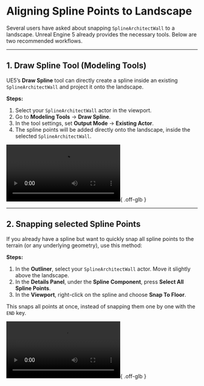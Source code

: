 ﻿# Aligning Spline Points to Landscape

Several users have asked about snapping `SplineArchitectWall` to a landscape. Unreal Engine 5 already provides the necessary tools. Below are two recommended workflows.

---

## 1. Draw Spline Tool (Modeling Tools)

UE5’s **Draw Spline** tool can directly create a spline inside an existing `SplineArchitectWall` and project it onto the landscape.

**Steps:**

1. Select your `SplineArchitectWall` actor in the viewport.
2. Go to **Modeling Tools** → **Draw Spline**.
3. In the tool settings, set **Output Mode** → **Existing Actor**.
4. The spline points will be added directly onto the landscape, inside the selected `SplineArchitectWall`.

![type:video](assets/draw-spline.mp4){ .off-glb }

---

## 2. Snapping selected Spline Points

If you already have a spline but want to quickly snap all spline points to the terrain (or any underlying geometry), use this method:

**Steps:**

1. In the **Outliner**, select your `SplineArchitectWall` actor. Move it slightly above the landscape.
2. In the **Details Panel**, under the **Spline Component**, press **Select All Spline Points**.
3. In the **Viewport**, right-click on the spline and choose **Snap To Floor**.

This snaps all points at once, instead of snapping them one by one with the `END` key.
   
![type:video](assets/snap-to-floor.mp4){ .off-glb }

